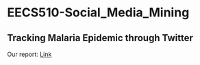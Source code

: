 # EECS510-Social_Media_Mining
Tracking Malaria Epidemic through Twitter
---
Our report: [Link](https://github.com/NathanShi/EECS510-Social_Media_Mining/blob/master/Tracking%20Malaria%20Epidemic%20through%20Twitter%20-%20Aagam%20Michael%20Yibing.pdf)
